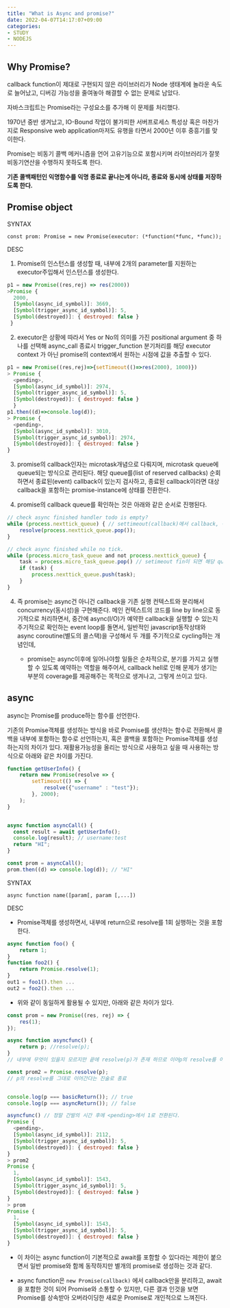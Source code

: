 ```yaml
---
title: "What is Async and promise?"
date: 2022-04-07T14:17:07+09:00
categories:
- STUDY
- NODEJS
---
```


Why Promise?
------------

callback function이 제대로 구현되지 않은 라이브러리가 Node 생태계에 놀라운 속도로 늘어났고, 디버깅 가능성을 줄여놓아 해결할 수 없는 문제로 남았다.

자바스크립트는 Promise라는 구성요소를 추가해 이 문제를 처리했다.

1970년 중반 생겨났고, IO-Bound 작업이 불가피한 서버프로세스 특성상 혹은 마찬가지로 Responsive web application마저도 유행을 타면서 2000년 이후 중흥기를 맞이한다.

Promise는 비동기 콜백 메커니즘을 언어 고유기능으로 포함시키며 라이브러리가 잘못 비동기연산을 수행하지 못하도록 한다.

**기존 콜백패턴인 익명함수를 익명 종료로 끝나는게 아니라, 종료와 동시에 상태를 저장하도록 한다.**

Promise object
--------------

SYNTAX

   ``const prom: Promise = new Promise(executor: (*function(*func, *func));``

DESC

   1. Promise의 인스턴스를 생성할 때,  내부에 2개의 parameter를 지원하는 executor주입해서 인스턴스를 생성한다.

```js
p1 = new Promise((res,rej) => res(2000))
>Promise {
  2000,
  [Symbol(async_id_symbol)]: 3669,
  [Symbol(trigger_async_id_symbol)]: 5,
  [Symbol(destroyed)]: { destroyed: false }
 }
```

   2. executor은 상황에 따라서 Yes or No의 의미를 가진 positional argument 중 하나를 선택해 async_call 종료시 trigger_function 분기처리를 해당 executor context 가 아닌 promise의 context에서 원하는 시점에 값을 추출할 수 있다.

```js
p1 = new Promise((res,rej)=>{setTimeout(()=>res(2000), 1000)})
> Promise {
  <pending>,
  [Symbol(async_id_symbol)]: 2974,
  [Symbol(trigger_async_id_symbol)]: 5,
  [Symbol(destroyed)]: { destroyed: false }
  }
p1.then((d)=>console.log(d));
> Promise {
  <pending>,
  [Symbol(async_id_symbol)]: 3010,
  [Symbol(trigger_async_id_symbol)]: 2974,
  [Symbol(destroyed)]: { destroyed: false }
}
```

   3. promise의 callback인자는 microtask개념으로 다뤄지며, microtask queue에 queue되는 방식으로 관리된다. 해당 queue를(list of reserved callbacks) 순회하면서 종료된(event) callback이 있는지 검사하고, 종료된 callback이라면 대상 callback을 포함하는 promise-instance에 상태를 전환한다.

   4. promise의 callback queue를 확인하는 것은 아래와 같은 순서로 진행된다.

```js
// check async finished handler todo is empty?
while (process.nexttick_queue) { // settimeout(callback)에서 callback, 즉 먼저 종료된 async를 flush해주는 역할
    resolve(process.nexttick_queue.pop());
}

// check async finished while no tick.
while (process.micro_task_queue and not process.nexttick_queue) {
    task = process.micro_task_queue.pop() // setimeout fin이 되면 해당 queue에 추가로 수행해야할 연속성이 기록되고, 그 연속성을 tick으로 이전한다.
    if (task) {
        process.nexttick_queue.push(task);
    }
}
```

   4. 즉 promise는 async건 아니건 callback을 기존 실행 컨텍스트와 분리해서 concurrency(동시성)을 구현해준다. 메인 컨텍스트의 코드를 line by line으로 동기적으로 처리하면서, 중간에 async(I/O)가 예약한 callback을 실행할 수 있는지 주기적으로 확인하는 event loop를 돌면서, 일반적인 javascript동작상태와 async coroutine(별도의 콜스택)을 구성해서 두 개를 주기적으로 cycling하는 개념인데,

      - promise는 async이후에 일어나야할 일들은 순차적으로, 분기를 가지고 실행할 수 있도록 예약하는 역할을 해주어서, callback hell로 인해 문제가 생기는 부분의 coverage를 제공해주는 목적으로 생겨나고, 그렇게 쓰이고 있다.

async
-----

async는 Promise를 produce하는 함수를 선언한다.

기존의 Promise객체를 생성하는 방식을 바로 Promise를 생산하는 함수로 전환해서 콜백을 내부에 포함하는 함수로 선언하는지, 혹은 콜백을 포함하는 Promise객체를 생성하는지의 차이가 있다. 재활용가능성을 올리는 방식으로 사용하고 싶을 때 사용하는 방식으로 아래와 같은 차이를 가진다.

```js
function getUserInfo() {
    return new Promise(resolve => {
        setTimeout(() => {
            resolve({"username" : "test"});
        }, 2000);
    );
}


async function asyncCall() {
  const result = await getUserInfo();
  console.log(result); // username:test
  return "HI";
}

const prom = asyncCall();
prom.then((d) => console.log(d)); // "HI"
```

SYNTAX

   ``async function name([param[, param [,...])``

DESC

   - Promise객체를 생성하면서, 내부에 return으로 resolve를 1회 실행하는 것을 포함한다. 

```js
async function foo() {
    return 1;
}
function foo2() {
    return Promise.resolve(1);
}
out1 = foo1().then ...
out2 = foo2().then ...
```

   - 위와 같이 동일하게 활용될 수 있지만, 아래와 같은 차이가 있다.

```js
const prom = new Promise((res, rej) => {
    res(1);
});

async function asyncfunc() {
    return p; //resolve(p);
}
// 내부에 무엇이 있을지 모르지만 끝에 resolve(p)가 존재 하므로 이어p의 resolve를 이어간다는 점은 동일

const prom2 = Promise.resolve(p);
// p의 resolve를 그대로 이어간다는 진술로 종료


console.log(p === basicReturn()); // true
console.log(p === asyncReturn()); // false

asyncfunc() // 정말 간발의 시간 후에 <pending>에서 1로 전환된다.
Promise {
  <pending>,
  [Symbol(async_id_symbol)]: 2112,
  [Symbol(trigger_async_id_symbol)]: 5,
  [Symbol(destroyed)]: { destroyed: false }
}
> prom2
Promise {
  1,
  [Symbol(async_id_symbol)]: 1543,
  [Symbol(trigger_async_id_symbol)]: 5,
  [Symbol(destroyed)]: { destroyed: false }
}
> prom
Promise {
  1,
  [Symbol(async_id_symbol)]: 1543,
  [Symbol(trigger_async_id_symbol)]: 5,
  [Symbol(destroyed)]: { destroyed: false }
}
```

   - 이 차이는 async function이 기본적으로 await를 포함할 수 있다라는 제한이 붙으면서 일반 promise와 함께 동작하지만 별개의 promise로 생성하는 것과 같다.

   - async function은 ``new Promise(callback)`` 에서 callback만을 분리하고, await을 포함한 것이 되어 Promise와 소통할 수 있지만, 다른 결과 인것을 보면 Promise를 상속받아 오버라이딩한 새로운 Promise로 개인적으로 느껴진다.


